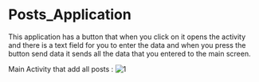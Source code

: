 # Posts_Application
This application has a button that when you click on it opens the activity and there is a text field for you to enter the data and 
when you press the button send data it sends all the data that you entered to the main screen.

Main Activity that add all posts :
![1](https://user-images.githubusercontent.com/76782050/164264489-b845e704-476c-4b7c-999e-87acaa9b71ec.jpg)

